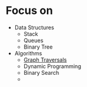 # Focus on

- Data Structures
    - Stack
    - Queues
    - Binary Tree
- Algorithms
    - [Graph Traversals](https://en.wikipedia.org/wiki/Graph_traversal)
    - Dynamic Programming
    - Binary Search
    -